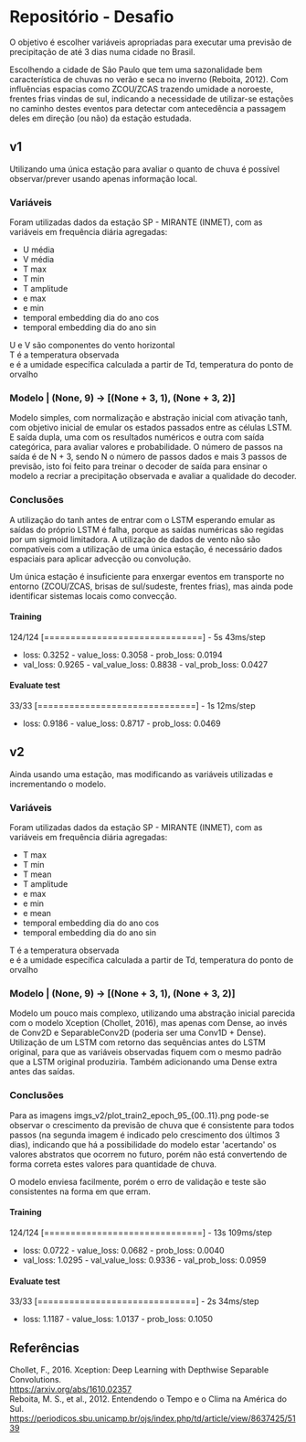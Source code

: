 # Repositório - Desafio

O objetivo é escolher variáveis apropriadas para executar uma previsão de precipitação de até 3 dias numa cidade no Brasil.

Escolhendo a cidade de São Paulo que tem uma sazonalidade bem característica de chuvas no verão e seca no inverno (Reboita, 2012).
Com influências espacias como ZCOU/ZCAS trazendo umidade a noroeste, frentes frias vindas de sul, indicando a necessidade de utilizar-se
estações no caminho destes eventos para detectar com antecedência a passagem deles em direção (ou não) da estação estudada.


## v1

Utilizando uma única estação para avaliar o quanto de chuva é possível observar/prever usando apenas informação local.

### Variáveis
Foram utilizadas dados da estação SP - MIRANTE (INMET), com as variáveis em frequência diária agregadas:
- U média
- V média
- T max
- T min
- T amplitude
- e max
- e min
- temporal embedding dia do ano cos
- temporal embedding dia do ano sin

U e V são componentes do vento horizontal  
T é a temperatura observada  
e é a umidade específica calculada a partir de Td, temperatura do ponto de orvalho  

### Modelo | (None, 9) -> [(None + 3, 1), (None + 3, 2)]
Modelo simples, com normalização e abstração inicial com ativação tanh, com objetivo inicial de emular os estados passados entre as células LSTM.
E saída dupla, uma com os resultados numéricos e outra com saída categórica, para avaliar valores e probabilidade.
O número de passos na saída é de N + 3, sendo N o número de passos dados e mais 3 passos de previsão, isto foi feito para treinar o decoder de saída para ensinar o modelo a recriar a precipitação observada e avaliar a qualidade do decoder.

### Conclusões
A utilização do tanh antes de entrar com o LSTM esperando emular as saídas do próprio LSTM é falha, porque as saídas numéricas são regidas por um sigmoid limitadora.
A utilização de dados de vento não são compatíveis com a utilização de uma única estação, é necessário dados espaciais para aplicar advecção ou convolução.

Um única estação é insuficiente para enxergar eventos em transporte no entorno (ZCOU/ZCAS, brisas de sul/sudeste, frentes frias), mas ainda pode identificar sistemas locais como convecção.

#### Training
124/124 [==============================] - 5s 43ms/step  
- loss: 0.3252 - value_loss: 0.3058 - prob_loss: 0.0194  
- val_loss: 0.9265 - val_value_loss: 0.8838 - val_prob_loss: 0.0427  

#### Evaluate test
33/33 [==============================] - 1s 12ms/step 
- loss: 0.9186 - value_loss: 0.8717 - prob_loss: 0.0469  


## v2

Ainda usando uma estação, mas modificando as variáveis utilizadas e incrementando o modelo.

### Variáveis
Foram utilizadas dados da estação SP - MIRANTE (INMET), com as variáveis em frequência diária agregadas:
- T max
- T min
- T mean
- T amplitude
- e max
- e min
- e mean
- temporal embedding dia do ano cos
- temporal embedding dia do ano sin

T é a temperatura observada  
e é a umidade específica calculada a partir de Td, temperatura do ponto de orvalho  

### Modelo | (None, 9) -> [(None + 3, 1), (None + 3, 2)]
Modelo um pouco mais complexo, utilizando uma abstração inicial parecida com o modelo Xception (Chollet, 2016), mas apenas com Dense,
ao invés de Conv2D e SeparableConv2D (poderia ser uma Conv1D + Dense). Utilização de um LSTM com retorno das sequências
antes do LSTM original, para que as variáveis observadas fiquem com o mesmo padrão que a LSTM original produziria.
Também adicionando uma Dense extra antes das saídas.

### Conclusões
Para as imagens imgs_v2/plot_train2_epoch_95_{00..11}.png pode-se observar o crescimento da previsão de chuva que é
consistente para todos passos (na segunda imagem é indicado pelo crescimento dos últimos 3 dias), indicando que há a
possibilidade do modelo estar 'acertando' os valores abstratos que ocorrem no futuro, porém não está convertendo de
forma correta estes valores para quantidade de chuva.

O modelo enviesa facilmente, porém o erro de validação e teste são consistentes na forma em que erram.

#### Training
124/124 [==============================] - 13s 109ms/step  
- loss: 0.0722 - value_loss: 0.0682 - prob_loss: 0.0040  
- val_loss: 1.0295 - val_value_loss: 0.9336 - val_prob_loss: 0.0959  

#### Evaluate test
33/33 [==============================] - 2s 34ms/step
- loss: 1.1187 - value_loss: 1.0137 - prob_loss: 0.1050


## Referências
Chollet, F., 2016. Xception: Deep Learning with Depthwise Separable Convolutions.  
https://arxiv.org/abs/1610.02357  
Reboita, M. S., et al., 2012. Entendendo o Tempo e o Clima na América do Sul.  
https://periodicos.sbu.unicamp.br/ojs/index.php/td/article/view/8637425/5139  
